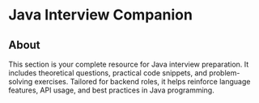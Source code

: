 # Java Interview Companion

## About

This section is your complete resource for Java interview preparation. It includes theoretical questions, practical code snippets, and problem-solving exercises. Tailored for backend roles, it helps reinforce language features, API usage, and best practices in Java programming.
